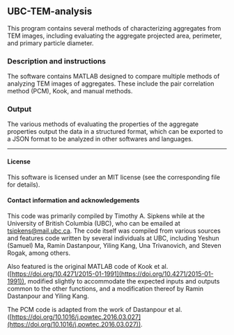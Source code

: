 ## UBC-TEM-analysis

This program contains several methods of characterizing aggregates from
TEM images, including evaluating the aggregate projected area, perimeter,
and primary particle diameter.


### Description and instructions

The software contains MATLAB designed to compare multiple
methods of analyzing TEM images of aggregates. These include the
pair correlation method (PCM), Kook, and manual methods.


### Output

The various methods of evaluating the properties of the aggregate properties
output the data in a structured format, which can be exported to a JSON
format to be analyzed in other softwares and languages.

--------------------------------------------------------------------------

#### License

This software is licensed under an MIT license (see the corresponding file
for details).


#### Contact information and acknowledgements

This code was primarily compiled by Timothy A. Sipkens while at the
University of British Columbia (UBC), who can be emailed at
[tsipkens@mail.ubc.ca](mailto:tsipkens@mail.ubc.ca). The code
itself was compiled from various sources and features code written by
several individuals at UBC, including Yeshun (Samuel) Ma, Ramin Dastanpour,
Yiling Kang, Una Trivanovich, and Steven Rogak, among others.

Also featured is the original MATLAB code of Kook et al.
([https://doi.org/10.4271/2015-01-1991](https://doi.org/10.4271/2015-01-1991)),
modified slightly to accommodate the expected inputs and outputs common
to the other functions, and a modification thereof by Ramin Dastanpour
and Yiling Kang.

The PCM code is adapted from the work of Dastanpour et al.
([https://doi.org/10.1016/j.powtec.2016.03.027](https://doi.org/10.1016/j.powtec.2016.03.027)).
